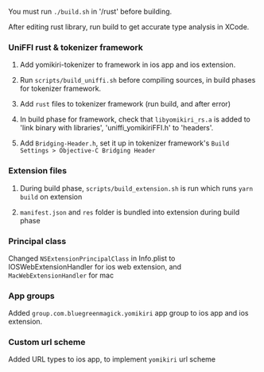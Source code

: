 You must run `./build.sh` in '/rust' before building.

After editing rust library, run build to get accurate type analysis in XCode.

### UniFFI rust & tokenizer framework

1. Add yomikiri-tokenizer to framework in ios app and ios extension.

2. Run `scripts/build_uniffi.sh` before compiling sources, in build phases for tokenizer framework.

3. Add `rust` files to tokenizer framework (run build, and after error)

4. In build phase for framework, check that `libyomikiri_rs.a` is added to 'link binary with libraries', 'uniffi_yomikiriFFI.h' to 'headers'.

5. Add `Bridging-Header.h`, set it up in tokenizer framework's `Build Settings > Objective-C Bridging Header`

### Extension files

1. During build phase, `scripts/build_extension.sh` is run which runs `yarn build` on extension

2. `manifest.json` and `res` folder is bundled into extension during build phase

### Principal class

Changed `NSExtensionPrincipalClass` in Info.plist to IOSWebExtensionHandler for ios web extension, and `MacWebExtensionHandler` for mac

### App groups

Added `group.com.bluegreenmagick.yomikiri` app group to ios app and ios extension.

### Custom url scheme

Added URL types to ios app, to implement `yomikiri` url scheme
